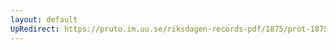 ```yaml
---
layout: default
UpRedirect: https://pruto.im.uu.se/riksdagen-records-pdf/1875/prot-1875--ak--032/prot-1875--ak--032_003.pdf
---
```

